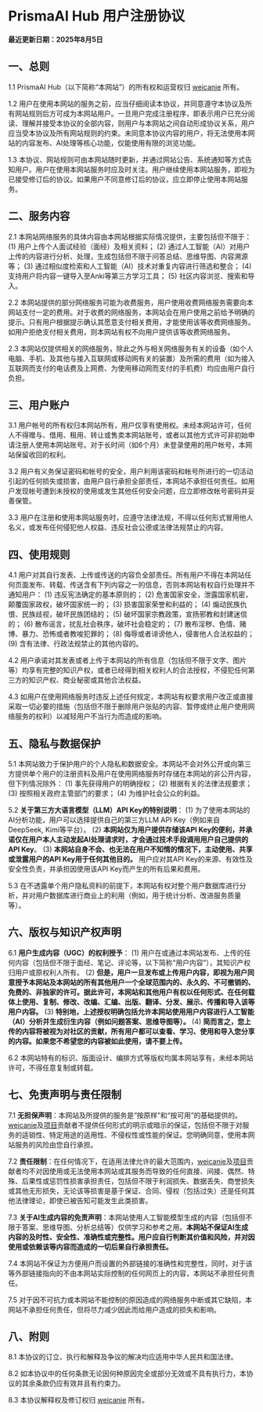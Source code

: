 # PrismaAI Hub 用户注册协议

**最近更新日期：2025年8月5日**

## 一、总则

1.1 PrismaAI Hub（以下简称“本网站”）的所有权和运营权归 [weicanie](https://github.com/weicanie) 所有。

1.2 用户在使用本网站的服务之前，应当仔细阅读本协议，并同意遵守本协议及所有网站规则后方可成为本网站用户。一旦用户完成注册程序，即表示用户已充分阅读、理解并接受本协议的全部内容，则用户与本网站之间自动形成协议关系，用户应当受本协议及所有网站规则的约束。未同意本协议内容的用户，将无法使用本网站的内容发布、AI处理等核心功能，仅能使用有限的浏览功能。

1.3 本协议、网站规则可由本网站随时更新，并通过网站公告、系统通知等方式告知用户。用户在使用本网站服务时应及时关注。用户继续使用本网站服务，即视为已接受修订后的协议。如果用户不同意修订后的协议，应立即停止使用本网站服务。

## 二、服务内容

2.1 本网站网络服务的具体内容由本网站根据实际情况提供，主要包括但不限于：
(1) 用户上传个人面试经验（面经）及相关资料；
(2) 通过人工智能（AI）对用户上传的内容进行分析、处理，生成包括但不限于问答总结、思维导图、内容溯源等；
(3) 通过相似度检索和人工智能（AI）技术对重复内容进行筛选和整合；
(4) 支持用户将内容一键导入至Anki等第三方学习工具；
(5) 社区内容浏览、搜索和导入。

2.2 本网站提供的部分网络服务可能为收费服务，用户使用收费网络服务需要向本网站支付一定的费用。对于收费的网络服务，本网站会在用户使用之前给予明确的提示。只有用户根据提示确认其愿意支付相关费用，才能使用该等收费网络服务。如用户拒绝支付相关费用，则本网站有权不向用户提供该等收费网络服务。

2.3 本网站仅提供相关的网络服务，除此之外与相关网络服务有关的设备（如个人电脑、手机、及其他与接入互联网或移动网有关的装置）及所需的费用（如为接入互联网而支付的电话费及上网费、为使用移动网而支付的手机费）均应由用户自行负担。

## 三、用户账户

3.1 用户帐号的所有权归本网站所有，用户仅享有使用权。未经本网站许可，任何人不得赠与、借用、租用、转让或售卖本网站账号，或者以其他方式许可非初始申请注册人使用本网站账号。对于长时间（如6个月）未登录使用的用户帐号，本网站保留收回的权利。

3.2 用户有义务保证密码和帐号的安全，用户利用该密码和帐号所进行的一切活动引起的任何损失或损害，由用户自行承担全部责任，本网站不承担任何责任。如用户发现帐号遭到未授权的使用或发生其他任何安全问题，应立即修改帐号密码并妥善保管。

3.3 用户在注册和使用本网站服务时，应遵守法律法规，不得以任何形式冒用他人名义，或发布任何侵犯他人权益、违反社会公德或法律法规禁止的内容。

## 四、使用规则

4.1 用户对其自行发表、上传或传送的内容负全部责任。所有用户不得在本网站任何页面发布、转载、传送含有下列内容之一的信息，否则本网站有权自行处理并不通知用户：
(1) 违反宪法确定的基本原则的；
(2) 危害国家安全，泄露国家机密，颠覆国家政权，破坏国家统一的；
(3) 损害国家荣誉和利益的；
(4) 煽动民族仇恨、民族歧视，破坏民族团结的；
(5) 破坏国家宗教政策，宣扬邪教和封建迷信的；
(6) 散布谣言，扰乱社会秩序，破坏社会稳定的；
(7) 散布淫秽、色情、赌博、暴力、恐怖或者教唆犯罪的；
(8) 侮辱或者诽谤他人，侵害他人合法权益的；
(9) 含有法律、行政法规禁止的其他内容的。

4.2 用户承诺对其发表或者上传于本网站的所有信息（包括但不限于文字、图片等）均享有完整的知识产权，或者已经得到相关权利人的合法授权，不侵犯任何第三方的知识产权、商业秘密或其他合法权益。

4.3 如用户在使用网络服务时违反上述任何规定，本网站有权要求用户改正或直接采取一切必要的措施（包括但不限于删除用户张贴的内容、暂停或终止用户使用网络服务的权利）以减轻用户不当行为而造成的影响。

## 五、隐私与数据保护

5.1 本网站致力于保护用户的个人隐私和数据安全。本网站不会对外公开或向第三方提供单个用户的注册资料及用户在使用网络服务时存储在本网站的非公开内容，但下列情况除外：
(1) 事先获得用户的明确授权；
(2) 根据有关的法律法规要求；
(3) 按照相关政府主管部门的要求；
(4) 为维护社会公众的利益。

5.2 **关于第三方大语言模型（LLM）API Key的特别说明**：
(1) 为了使用本网站的AI分析功能，用户可以选择提供自己的第三方LLM API Key（例如来自DeepSeek, Kimi等平台）。
(2) **本网站仅为用户提供存储该API Key的便利，并承诺仅在用户本人主动发起AI处理请求时，才会通过技术手段调用用户自己提供的API Key**。
(3) **本网站自身不会、也无法在用户不知情的情况下，主动使用、共享或泄露用户的API Key用于任何其他目的。** 用户应对其API Key的来源、有效性及安全性负责，并承担因使用该API Key而产生的所有后果和费用。

5.3 在不透露单个用户隐私资料的前提下，本网站有权对整个用户数据库进行分析，并对用户数据库进行商业上的利用（例如，用于统计分析、改进服务质量等）。

## 六、版权与知识产权声明

6.1 **用户生成内容（UGC）的权利授予**：
(1) 用户在或通过本网站发布、上传的任何内容（包括但不限于面经、笔记、评论等，以下简称“用户内容”），其知识产权归用户或原权利人所有。
(2) **但是，用户一旦发布或上传用户内容，即视为用户同意授予本网站及本网站的所有其他用户一个全球范围内的、永久的、不可撤销的、免费的、非独家的许可。据此许可，本网站和其他用户有权以任何形式、在任何载体上使用、复制、修改、改编、汇编、出版、翻译、分发、展示、传播和导入该等用户内容。**
(3) **特别地，上述授权明确包括允许本网站使用用户内容进行人工智能（AI）分析并生成衍生内容（例如问题答案、思维导图等）。**
(4) **简而言之，您上传的内容将被视为对社区的贡献，所有用户都可以查看、学习、使用和导入您分享的内容。如果您不希望您的内容被如此使用，请不要上传。**

6.2 本网站特有的标识、版面设计、编排方式等版权均属本网站享有，未经本网站许可，不得任意复制或转载。

## 七、免责声明与责任限制

7.1 **无担保声明**：本网站及所提供的服务是“按原样”和“按可用”的基础提供的。[weicanie](https://github.com/weicanie)及[项目](https://github.com/weicanie/prisma-ai)贡献者不提供任何形式的明示或暗示的保证，包括但不限于对服务的适销性、特定用途的适用性、不侵权性或性能的保证。您明确同意，使用本网站服务的风险由您自行承担。

7.2 **责任限制**：在任何情况下，在适用法律允许的最大范围内，[weicanie](https://github.com/weicanie)及[项目](https://github.com/weicanie/prisma-ai)贡献者均不对因使用或无法使用本网站或其服务而导致的任何直接、间接、偶然、特殊、后果性或惩罚性损害承担责任，包括但不限于利润损失、数据丢失、商誉损失或其他无形损失，无论该等损害是基于保证、合同、侵权（包括过失）还是任何其他法律理论，即使已被告知可能发生此类损害。

7.3 **关于AI生成内容的免责声明**：本网站使用人工智能模型生成的内容（包括但不限于答案、思维导图、分析总结等）仅供学习和参考之用。**本网站不保证AI生成内容的及时性、安全性、准确性或完整性。用户应自行判断其价值和风险，并对因使用或依赖该等内容而造成的一切后果自行承担责任。**

7.4 本网站不保证为方便用户而设置的外部链接的准确性和完整性，同时，对于该等外部链接指向的不由本网站实际控制的任何网页上的内容，本网站不承担任何责任。

7.5 对于因不可抗力或本网站不能控制的原因造成的网络服务中断或其它缺陷，本网站不承担任何责任，但将尽力减少因此而给用户造成的损失和影响。

## 八、附则

8.1 本协议的订立、执行和解释及争议的解决均应适用中华人民共和国法律。

8.2 如本协议中的任何条款无论因何种原因完全或部分无效或不具有执行力，本协议的其余条款仍应有效并且有约束力。

8.3 本协议解释权及修订权归 [weicanie](https://github.com/weicanie) 所有。
